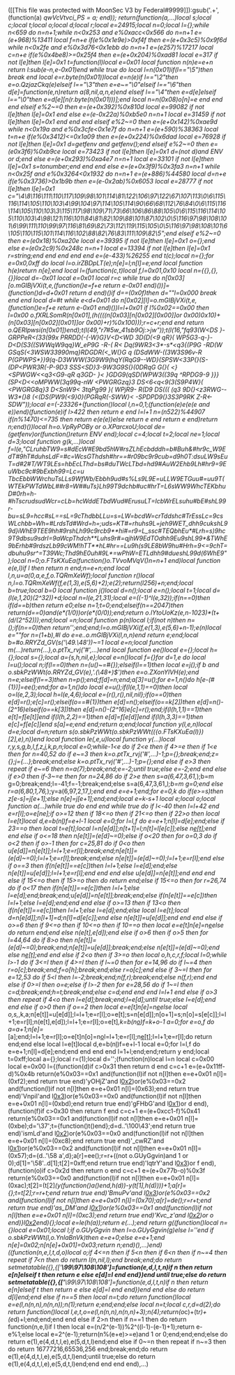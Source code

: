([[This file was protected with MoonSec V3 by Federal#9999]]):gsub('.+', (function(a) _qwVcVtvci_PS = a; end)); return(function(a,...)local s;local c;local t;local o;local d;local r;local e=24915;local n=0;local l={};while n<659 do n=n+1;while n<0x253 and e%0xacc<0x566 do n=n+1 e=(e+968)%13411 local f=n+e if(e%0x1e9e)>0xf4f then e=(e+0x3c5)%0x9f6d while n<0x2fe and e%0x3d76<0x1ebb do n=n+1 e=(e*257)%17217 local c=n+e if(e%0x4be8)>=0x25f4 then e=(e+0x204)%0xad81 local e=317 if not l[e]then l[e]=0x1 t=function(l)local e=0x01 local function n(n)e=e+n return l:sub(e-n,e-0x01)end while true do local l=n(0x01)if(l=="\5")then break end local e=r.byte(n(0x01))local e=n(e)if l=="\2"then e=o.QzjazCkq(e)elseif l=="\3"then e=e~="\0"elseif l=="\6"then d[e]=function(e,n)return a(8,nil,a,n,e)end elseif l=="\4"then e=d[e]elseif l=="\0"then e=d[e][n(r.byte(n(0x01)))];end local n=n(0x08)o[n]=e end end end elseif e%2~=0 then e=(e+0x392)%0x810d local e=99082 if not l[e]then l[e]=0x1 end else e=(e-0x22a)%0xb5e0 n=n+1 local e=31459 if not l[e]then l[e]=0x1 end end end elseif e%2~=0 then e=(e+0x142)%0xae9d while n<0x19a and e%0x3cfe<0x1e7f do n=n+1 e=(e+590)%38363 local t=n+e if(e%0x3412)<=0x1a09 then e=(e+0x224)%0x6dad local e=76928 if not l[e]then l[e]=0x1 d=getfenv and getfenv();end elseif e%2~=0 then e=(e*0x3f6)%0xb9ce local e=73423 if not l[e]then l[e]=0x1 d=(not d)and _ENV or d;end else e=(e+0x293)%0xa4e7 n=n+1 local e=33101 if not l[e]then l[e]=0x1 s=tonumber;end end end else e=(e+0x3f9)%0x3fa3 n=n+1 while n<0x25f and e%0x3264<0x1932 do n=n+1 e=(e+886)%44580 local d=n+e if(e%0x3736)>0x1b9b then e=(e-0x2ab)%0x6053 local e=28777 if not l[e]then l[e]=0x1 c="\4\8\116\111\110\117\109\98\101\114\81\122\106\97\122\67\107\113\0\6\115\116\114\105\110\103\4\99\104\97\114\105\114\90\66\68\112\76\84\0\6\115\116\114\105\110\103\3\115\117\98\109\71\73\66\106\86\88\105\0\6\115\116\114\105\110\103\4\98\121\116\101\84\81\82\109\88\101\87\102\0\5\116\97\98\108\101\6\99\111\110\99\97\116\81\69\82\73\112\119\115\105\0\5\116\97\98\108\101\6\105\110\115\101\114\116\102\88\82\76\83\111\109\82\5";end elseif e%2~=0 then e=(e*0x18)%0xa20e local e=39395 if not l[e]then l[e]=0x1 o={};end else e=(e*0x2c9)%0x248c n=n+1 local e=13394 if not l[e]then l[e]=0x1 r=string;end end end end end e=(e-433)%26255 end t(c);local n={};for e=0x0,0xff do local l=o.irZBDpLT(e);n[e]=l;n[l]=e;end local function h(e)return n[e];end local l=(function(c,t)local f,l=0x01,0x10 local n={{},{},{}}local d=-0x01 local e=0x01 local r=c while true do n[0x03][o.mGIBjVXi(t,e,(function()e=f+e return e-0x01 end)())]=(function()d=d+0x01 return d end)()if d==(0x0f)then d=""l=0x000 break end end local d=#t while e<d+0x01 do n[0x02][l]=o.mGIBjVXi(t,e,(function()e=f+e return e-0x01 end)())l=l+0x01 if l%0x02==0x00 then l=0x00 o.fXRLSomR(n[0x01],(h((((n[0x03][n[0x02][0x00]]or 0x00)*0x10)+(n[0x03][n[0x02][0x01]]or 0x00)+r)%0x100)));r=c+r;end end return o.QERIpwsi(n[0x01])end);t(l(49,"r7#5w_41sb*9Oj:>jw"));t(l(16,"fq93(W<DS }*-GRPPeR<(33(99x PRRDD(-(-W}G}V<D<WD 3D(D(<9 qR}( WP5G3-q*-}-D<D(S3(*(SWWqW9q*q}W_eP9G -R-(   R< Dq(9WR3<3*-s*<q3{(P9G -R*D(W GSqS(<3WSW3399*0mq}RDGDR(<_W(}G q (DSdWW-((3W3S96v-R P(GP*W*PS*}}9(q-D3WWW(3G9W9(hqY(RqG9--*W*D}(SPSW<33P(}(S-(*DP<PWR3R(-P-9D3 SSS<SD}3-9W3G9S*(}(0DRqG G(}( <}<SPWGW<<q3<G9-qR q3GD- **}<* }GDG9(qSD(WPW3((39q ^RPDG9-9* }}}(SP<D<<oMPWW(3q99q-nW <PWGRGz*q}3 *DS<6<q<9(3(S9P4W}( <PWGRG8*q}3 *D<SnW9< 3tqPg99 }( WPjR9- *R*(D9  DS((( (q3 9D*(}<z3RWG--W*3*(}8 (<(DS(PW9(<9}*0}(PGRqR(-SWW}< -SPDPD9(}3S3P9RK Z-R<-SDW"));local e=(-23326+(function()local l,n=0,1;(function(e)e(e(e and e))end)(function(e)if l>422 then return e end l=l+1 n=(n*522)%44907 if(n%1470)<=735 then return e(e(e))else return e end return e end)return n;end)())local h=o.VpRyPOBy or o.XParcxoU;local de=(getfenv)or(function()return _ENV end);local c=4;local t=2;local ne=1;local d=3;local function g(k,...)local f=l(e,"CLruhbTW9=s#*dEcW#E9b*d5hW#*r*sZLhEcbdddh=b#Buh&#hr9c_W9EdT#9*hT#duhsLdF=#c=WcsGThdsh#*hr==#r09bc9r9cub=d9h0T*:dsuLW9sEuT=d#2*#T/WT9LEs=*hbEcLThd=bs#du*TWcLTbd=hd9#AuW2Ehb9Lh#hr9=9EuWbc9c#9bExbh*99=Lc=u TbcEbbW*Wrc*huTsLLs9WfWb/Ebbh*9ud#s%Ls9L*9E=uLLW9E*TGuu#=uu9T(WTEkPWTdWbL##r8=W##uTs}Lh99T9dchb#*uc#hrT=L6sWW9WhcT*EKbhuD#0rh=h-#hTscrudsud*Wcr=cLb=hc*WddETbdWud#ErusuLT=IcbWrE*Ls*uhu#bE#shL99r-bu=s*L9=hcc#sL==sL=9*c*ThdbbL*Lu=s=LW=bcdW=crTddshc#TrEssLc=9csWLchbb=Wh=#LrdsTd#Wrd=h=*;uds=KT#=rhuhs9L*=jeh9WE*T_dhh9*cukshL99d}iWhE9TEE9hh#9r*shLh99c*9rc*b9**hi#=r9=*L_ssc#T*EQbh*Eu*#Lrh=s)*9hc9T9d*b_*su9sdrI=9a*W*cpThdch**Luhs9r#=qjhW9EdTOdhh9*Eu9shL99*&TWhE9b*Erhb#9rdszLb99c*WM!hTT**hL#hr==*Lu9h(s9LE8bW*9hu#Hrh=9<*=9chT=d*bu*hu9s*r^=T39W*c;Thd9hE*0uh#9L*=wPhW=E*TLdhh9#dueshL99d(6WhE9");local n=0;o.FTsKXuEa(function()o.TVvoMVqV()n=n+1 end)local function e(e,l)if l then return n end;n=e+n;end local l,n,u=a(0,a,e,f,o.TQRmXeWf);local function r()local n,l=o.TQRmXeWf(f,e(1,3),e(5,6)+2);e(2);return(l*256)+n;end;local b=true;local b=0 local function j()local d=n();local e=n();local t=1;local d=(l(e,1,20)*(2^32))+d;local n=l(e,21,31);local e=((-1)^l(e,32));if(n==0)then if(d==b)then return e*0;else n=1;t=0;end;elseif(n==2047)then return(d==0)and(e*(1/0))or(e*(0/0));end;return o.lYtoUoKz(e,n-1023)*(t+(d/(2^52)));end;local _=n;local function p(n)local l;if(not n)then n=_();if(n==0)then return'';end;end;l=o.mGIBjVXi(f,e(1,3),e(5,6)+n-1);e(n)local e=""for n=(1+b),#l do e=e..o.mGIBjVXi(l,n,n)end return e;end;local b=#o.RRYZd_GV(s('\49.\48'))~=1 local e=n;local function m(...)return{...},o.ptTx_rvj('#',...)end local function ee()local e={};local h={};local s={};local a={s,h,nil,e};local e=n()local f={}for d=1,e do local l=u();local n;if(l==0)then n=(u()~=#{});elseif(l==1)then local e=j();if b and o.sbkPzWWt(o.RRYZd_GV(e),'.(\48+)$')then e=o.ZXonYlVH(e);end n=e;elseif(l==3)then n=p();end;f[d]=n;end;a[3]=u();for e=1,n()do h[e-(#{1})]=ee();end;for a=1,n()do local e=u();if(l(e,1,1)==0)then local o=l(e,2,3);local h=l(e,4,6);local e={r(),r(),nil,nil};if(o==0)then e[d]=r();e[c]=r();elseif(o==#{1})then e[d]=n();elseif(o==k[2])then e[d]=n()-(2^16)elseif(o==k[3])then e[d]=n()-(2^16)e[c]=r();end;if(l(h,1,1)==1)then e[t]=f[e[t]]end if(l(h,2,2)==1)then e[d]=f[e[d]]end if(l(h,3,3)==1)then e[c]=f[e[c]]end s[a]=e;end end;return a;end;local function y(l,e,n)local d=e;local d=n;return s(o.sbkPzWWt(o.sbkPzWWt(({o.FTsKXuEa(l)})[2],e),n))end local function le(_,e,u)local function y(...)local r,y,s,g,b,l,f,z,j,k,p,n;local e=0;while-1<e do if 2<e then if 4>=e then if 1<e then for n=40,52 do if e~=3 then k=o.ptTx_rvj('#',...)-1;p={};break;end;z={};j={...};break;end;else k=o.ptTx_rvj('#',...)-1;p={};end else if e>3 then repeat if e~=6 then n=a(7);break;end;e=-2;until true;else e=-2;end end else if e>0 then if-3~=e then for n=24,86 do if 2>e then s=a(6,47,3,61,_);b=m g=0;break;end;l=-41;f=-1;break;end;else s=a(6,47,3,61,_);b=m g=0;end else r=a(6,80,1,76,_);y=a(6,97,2,17,_);end end e=e+1;end;for e=0,k do if(e>=s)then z[e-s]=j[e+1];else n[e]=j[e+1];end;end;local e=k-s+1 local e;local o;local function a(...)while true do end end while true do if l<-40 then l=l+42 end e=r[l];o=e[ne];if o>=12 then if 18<=o then if 21<=o then if 22>o then local l=e[t]local d,e=b(n[l](h(n,l+1,e[d])))f=e+l-1 local e=0;for l=l,f do e=e+1;n[l]=d[e];end;else if 23==o then local t=e[t];local l=n[e[d]];n[t+1]=l;n[t]=l[e[c]];else n[e[t]]();end end else if o<=18 then n[e[t]]=(e[d]~=0);else if o<20 then for o=0,3 do if o<2 then if o>-1 then for c=25,81 do if 0<o then u[e[d]]=n[e[t]];l=l+1;e=r[l];break;end;n[e[t]]=(e[d]~=0);l=l+1;e=r[l];break;end;else n[e[t]]=(e[d]~=0);l=l+1;e=r[l];end else if o==3 then if(n[e[t]]==e[c])then l=l+1;else l=e[d];end;else n[e[t]]=u[e[d]];l=l+1;e=r[l];end end end else u[e[d]]=n[e[t]];end end end else if 15<=o then if 15>=o then do return end;else if 15<=o then for r=26,74 do if o<17 then if(n[e[t]]==e[c])then l=l+1;else l=e[d];end;break;end;u[e[d]]=n[e[t]];break;end;else if(n[e[t]]==e[c])then l=l+1;else l=e[d];end;end end else if o>=13 then if 13<o then if(n[e[t]]==e[c])then l=l+1;else l=e[d];end;else local l=e[t];local d=n[e[d]];n[l+1]=d;n[l]=d[e[c]];end else n[e[t]]=u[e[d]];end end end else if o>=6 then if 9<=o then if 10<=o then if 10==o then local e=e[t]n[e]=n[e](h(n,e+1,f))else do return end;end else n(e[t],e[d]);end else if o>6 then if o>5 then for l=44,64 do if 8>o then n[e[t]]=(e[d]~=0);break;end;n[e[t]]=u[e[d]];break;end;else n[e[t]]=(e[d]~=0);end else n[e[t]]();end end else if 2<o then if 3>=o then local o,h,c,r,f;local l=0;while l>-1 do if 3<=l then if 4>=l then if l~=0 then for e=14,96 do if l~=4 then r=o[c];break;end;f=o[h];break;end;else r=o[c];end else if 3~=l then for e=12,53 do if 5<l then l=-2;break;end;n(f,r);break;end;else n(f,r);end end else if 0>=l then o=e;else if l>-2 then for e=28,56 do if 1~=l then c=d;break;end;h=t;break;end;else c=d;end end end l=l+1 end else if o>3 then repeat if 4<o then l=e[d];break;end;l=e[d];until true;else l=e[d];end end else if o>0 then if o==2 then local e=e[t]n[e]=n[e](h(n,e+1,f))else local o,s,_,k,a;n[e[t]]=u[e[d]];l=l+1;e=r[l];o=e[t];s=n[e[d]];n[o+1]=s;n[o]=s[e[c]];l=l+1;e=r[l];n(e[t],e[d]);l=l+1;e=r[l];o=e[t]_,k=b(n[o](h(n,o+1,e[d])))f=k+o-1 a=0;for e=o,f do a=a+1;n[e]=_[a];end;l=l+1;e=r[l];o=e[t]n[o]=n[o](h(n,o+1,f))l=l+1;e=r[l];n[e[t]]();l=l+1;e=r[l];do return end;end else local l=e[t]local d,e=b(n[l](h(n,l+1,e[d])))f=e+l-1 local e=0;for l=l,f do e=e+1;n[l]=d[e];end;end end end end l=1+l;end;end;return y end;local t=0xff;local a={};local r=(1);local d='';(function(n)local l=n local c=0x00 local e=0x00 l={(function(d)if c>0x31 then return d end c=c+1 e=(e+0x11ff-d)%0x4b return(e%0x03==0x1 and(function(l)if not n[l]then e=e+0x01 n[l]=(0xf2);end return true end)'yOHjZ'and l[0x2](0x2fd+d))or(e%0x03==0x2 and(function(l)if not n[l]then e=e+0x01 n[l]=(0x63);end return true end)'VnpiI'and l[0x3](d+0x351))or(e%0x03==0x0 and(function(l)if not n[l]then e=e+0x01 n[l]=(0xbd);end return true end)'gFHbG'and l[0x1](d+0x274))or d end),(function(f)if c>0x30 then return f end c=c+1 e=(e+0xcc1-f)%0x41 return(e%0x03==0x1 and(function(l)if not n[l]then e=e+0x01 n[l]=(0xbe);d='\37';t={function()t()end};d=d..'\100\43';end return true end)'ismLd'and l[0x2](0xc7+f))or(e%0x03==0x0 and(function(l)if not n[l]then e=e+0x01 n[l]=(0xc8);end return true end)'_cwRZ'and l[0x1](f+0x336))or(e%0x03==0x2 and(function(l)if not n[l]then e=e+0x01 n[l]=(0x57);d={d..'\58 a',d};a[r]=ee();r=r+((not o.GUyGgvin)and 1 or 0);d[1]='\58'..d[1];t[2]=0xff;end return true end)'lqtrY'and l[0x3](f+0x37d))or f end),(function(o)if c>0x2d then return o end c=c+1 e=(e+0x77b-o)%0x3f return(e%0x03==0x0 and(function(l)if not n[l]then e=e+0x01 n[l]=(0xac);t[2]=(t[2]*(y(function()a()end,h(d))-y(t[1],h(d))))+1;a[r]={};t=t[2];r=r+t;end return true end)'BmuPv'and l[0x3](0x209+o))or(e%0x03==0x2 and(function(l)if not n[l]then e=e+0x01 n[l]=(0x70);a[r]=de();r=r+t;end return true end)'as_DM'and l[0x1](o+0xb1))or(e%0x03==0x1 and(function(l)if not n[l]then e=e+0x01 n[l]=(0xc3);end return true end)'Kvc_z'and l[0x2](o+0x1bf))or o end)}l[0x2](0x1345)end){};local e=le(h(a));return e(...);end return g((function()local n={}local e=0x01;local l;if o.GUyGgvin then l=o.GUyGgvin(g)else l=''end if o.sbkPzWWt(l,o.YnIaBnVk)then e=e+0;else e=e+1;end n[e]=0x02;n[n[e]+0x01]=0x03;return n;end)(),...)end)((function(n,e,l,t,d,o)local o;if 4<=n then if 5<n then if 6<n then if n~=4 then repeat if 7<n then do return l(n,nil,l);end break;end;do return setmetatable({},{['__\99\97\108\108']=function(e,d,l,t,n)if n then return e[n]elseif t then return e else e[d]=l end end})end until true;else do return setmetatable({},{['__\99\97\108\108']=function(e,d,l,t,n)if n then return e[n]elseif t then return e else e[d]=l end end})end end else do return d[l]end;end else if n==5 then local n=t;do return function()local e=e(l,n(n,n),n(n,n));n(1);return e;end;end;else local n=t;local c,r,d=d(2);do return function()local l,e,t,o=e(l,n(n,n),n(n,n)+3);n(4);return(o*c)+(t*r)+(e*d)+l;end;end;end end else if 2>n then if n==1 then do return function(n,e,l)if l then local e=(n/2^(e-1))%2^((l-1)-(e-1)+1);return e-e%1;else local e=2^(e-1);return(n%(e+e)>=e)and 1 or 0;end;end;end;else do return e(1),e(4,d,t,l,e),e(5,d,t,l)end;end else if 0~=n then repeat if n~=3 then do return 16777216,65536,256 end;break;end;do return e(1),e(4,d,t,l,e),e(5,d,t,l)end;until true;else do return e(1),e(4,d,t,l,e),e(5,d,t,l)end;end end end end),...)
